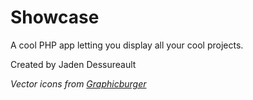 # Showcase

A cool PHP app letting you display all your cool projects.

Created by Jaden Dessureault


*Vector icons from [Graphicburger](http://graphicburger.com)*
